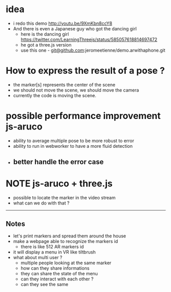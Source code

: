 # idea
- i redo this demo http://youtu.be/9XmKbn8ccY8
- And there is even a Japanese guy who got the dancing girl
  - here is the dancing girl https://twitter.com/LearningThreejs/status/585057618814697472
  - he got a three.js version
  - use this one - git@github.com:jeromeetienne/demo.arwithaphone.git

# How to express the result of a pose ?
- the marker[s] represents the center of the scene
- we should not move the scene, we should move the camera
- currently the code is moving the scene.

# possible performance improvement js-aruco
- ability to average multiple pose to be more robust to error
- ability to run in webworker to have a more fluid detection
- better handle the error case
  -

# NOTE js-aruco + three.js
- possible to locate the marker in the video stream
- what can we do with that ?

---

## Notes
- let's print markers and spread them around the house
- make a webpage able to recognize the markers id
  - there is like 512 AR markers id
- it will display a menu in VR like tiltbrush
- what about multi user ?
  - multiple people looking at the same marker
  - how can they share informations
  - they can share the state of the menu
  - can they interact with each other ?
  - can they see the same  
